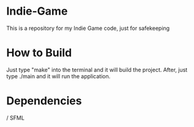 # Indie-Game
This is a repository for my Indie Game code, just for safekeeping

# How to Build
Just type "make" into the terminal and it will build the project.
After, just type ./main and it will run the application.

# Dependencies
/ SFML